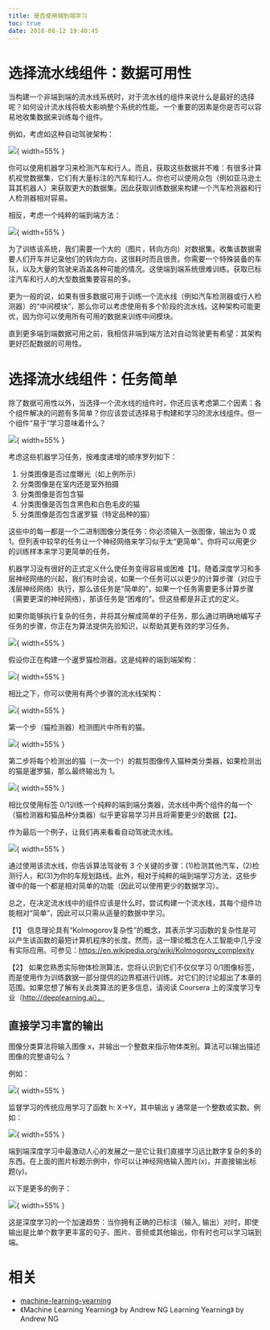 ```yaml
---
title: 是否使用端到端学习
toc: true
date: 2018-08-12 19:40:45
---
```





# 选择流水线组件：数据可用性


当构建一个非端到端的流水线系统时，对于流水线的组件来说什么是最好的选择呢？如何设计流水线将极大影响整个系统的性能。一个重要的因素是你是否可以容易地收集数据来训练每个组件。

例如，考虑如这种自动驾驶架构：

![](http://images.iterate.site/blog/image/180812/aDj4D3hIA6.png?imageslim){ width=55% }

你可以使用机器学习来检测汽车和行人。而且，获取这些数据并不难：有很多计算机视觉数据集，它们有大量标注的汽车和行人。你也可以使用众包（例如亚马逊土耳其机器人）来获取更大的数据集。因此获取训练数据来构建一个汽车检测器和行人检测器相对容易。

相反，考虑一个纯粹的端到端方法：

![](http://images.iterate.site/blog/image/180812/jkB1f00Abf.png?imageslim){ width=55% }

为了训练该系统，我们需要一个大的（图片，转向方向）对数据集。收集该数据需要人们开车并记录他们的转向方向，这很耗时而且很贵。你需要一个特殊装备的车队，以及大量的驾驶来涵盖各种可能的情况。这使端到端系统很难训练。获取已标注汽车和行人的大型数据集要容易的多。

更为一般的说，如果有很多数据可用于训练一个流水线（例如汽车检测器或行人检测器）的“中间模块”，那么你可以考虑使用有多个阶段的流水线。这种架构可能更优，因为你可以使用所有可用的数据来训练中间模块。

直到更多端到端数据可用之前，我相信非端到端方法对自动驾驶更有希望：其架构更好匹配数据的可用性。



# 选择流水线组件：任务简单


除了数据可用性以外，当选择一个流水线的组件时，你还应该考虑第二个因素：各个组件解决的问题有多简单？你应该尝试选择易于构建和学习的流水线组件。但一个组件“易于”学习意味着什么？

![](http://images.iterate.site/blog/image/180812/ccAC0CKg6L.png?imageslim){ width=55% }

考虑这些机器学习任务，按难度递增的顺序罗列如下：

1. 分类图像是否过度曝光（如上例所示）
2. 分类图像是在室内还是室外拍摄
3. 分类图像是否包含猫
4. 分类图像是否包含黑色和白色毛皮的猫
5. 分类图像是否包含暹罗猫（特定品种的猫）

这些中的每一都是一个二进制图像分类任务：你必须输入一张图像，输出为 0 或 1。但列表中较早的任务让一个神经网络来学习似乎太“更简单”。你将可以用更少的训练样本来学习更简单的任务。

机器学习没有很好的正式定义什么使任务变得容易或困难【1】。随着深度学习和多层神经网络的兴起，我们有时会说，如果一个任务可以以更少的计算步骤（对应于浅层神经网络）执行，那么该任务是“简单的”，如果一个任务需要更多计算步骤（需要更深的神经网络），那该任务是“困难的”。但这些都是非正式的定义。

如果你能够执行复杂的任务，并将其分解成简单的子任务，那么通过明确地编写子任务的步骤，你正在为算法提供先验知识，以帮助其更有效的学习任务。

![](http://images.iterate.site/blog/image/180812/4bdd1FIl28.png?imageslim){ width=55% }

假设你正在构建一个暹罗猫检测器。这是纯粹的端到端架构：

![](http://images.iterate.site/blog/image/180812/7aKk8Aecm4.png?imageslim){ width=55% }

相比之下，你可以使用有两个步骤的流水线架构：

![](http://images.iterate.site/blog/image/180812/Lm4BibF13A.png?imageslim){ width=55% }

第一个步（猫检测器）检测图片中所有的猫。

![](http://images.iterate.site/blog/image/180812/3K8dj7J2f8.png?imageslim){ width=55% }

第二步将每个检测出的猫（一次一个）的裁剪图像传入猫种类分类器，如果检测出的猫是暹罗猫，那么最终输出为 1。

![](http://images.iterate.site/blog/image/180812/Bj1b32f33D.png?imageslim){ width=55% }

相比仅使用标签 0/1训练一个纯粹的端到端分类器，流水线中两个组件的每一个（猫检测器和猫品种分类器）似乎更容易学习并且将需要更少的数据【2】。

作为最后一个例子，让我们再来看看自动驾驶流水线。

![](http://images.iterate.site/blog/image/180812/j3G2j85GGC.png?imageslim){ width=55% }

通过使用该流水线，你告诉算法驾驶有 3 个关键的步骤：(1)检测其他汽车，(2)检测行人，和(3)为你的车规划路线。此外，相对于纯粹的端到端学习方法，这些步骤中的每一个都是相对简单的功能（因此可以使用更少的数据学习）。

总之，在决定流水线中的组件应该是什么时，尝试构建一个流水线，其每个组件功能相对“简单”，因此可以只需从适量的数据中学习。



【1】 信息理论具有“Kolmogorov复杂性”的概念，其表示学习函数的复杂性是可以产生该函数的最短计算机程序的长度。然而，这一理论概念在人工智能中几乎没有实际应用。可参见：https://en.wikipedia.org/wiki/Kolmogorov_complexity

【2】 如果您熟悉实际物体检测算法，您将认识到它们不仅仅学习 0/1图像标签，而是使用作为训练数据一部分提供的边界框进行训练。对它们的讨论超出了本章的范围。如果您想了解有关此类算法的更多信息，请阅读 Coursera 上的深度学习专业（http://deeplearning.ai）。




## 直接学习丰富的输出

图像分类算法将输入图像 x，并输出一个整数来指示物体类别。算法可以输出描述图像的完整语句么？

例如：

![](http://images.iterate.site/blog/image/180812/5FjkD1bCde.png?imageslim){ width=55% }

监督学习的传统应用学习了函数 h: X->Y，其中输出 y 通常是一个整数或实数。例如：

![](http://images.iterate.site/blog/image/180812/FhH3lB6kBc.png?imageslim){ width=55% }

端到端深度学习中最激动人心的发展之一是它让我们直接学习远比数字复杂的多的东西。在上面的图片标题示例中，你可以让神经网络输入图片(x)，并直接输出标题(y)。

以下是更多的例子：

![](http://images.iterate.site/blog/image/180812/demBf4Eaj5.png?imageslim){ width=55% }

这是深度学习的一个加速趋势：当你拥有正确的已标注（输入, 输出）对时，即使输出是比单个数字更丰富的句子、图片、音频或其他输出，你有时也可以学习端到端。






# 相关

- [machine-learning-yearning](https://github.com/xiaqunfeng/machine-learning-yearning/)
- 《Machine Learning Yearning》 by Andrew NG
 Learning Yearning》 by Andrew NG
